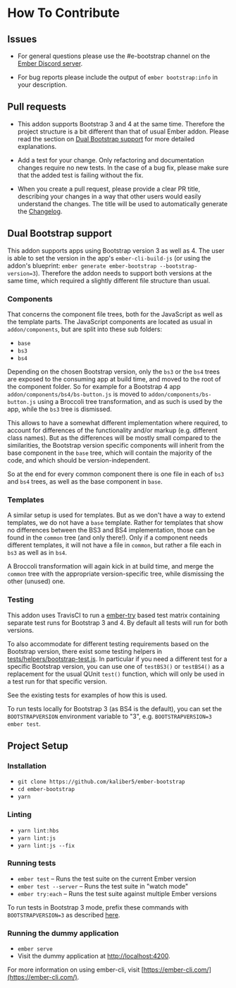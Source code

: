 # How To Contribute

## Issues

* For general questions please use the #e-bootstrap channel on the [Ember Discord server](https://discord.gg/zT3asNS).

* For bug reports please include the output of `ember bootstrap:info` in your description.

## Pull requests

* This addon supports Bootstrap 3 and 4 at the same time. Therefore the project structure is a bit different
than that of usual Ember addon. Please read the section on [Dual Bootstrap support](#dual-bootstrap-support)
for more detailed explanations.

* Add a test for your change. Only refactoring and documentation changes
require no new tests. In the case of a bug fix, please make sure that the added test is failing without the fix.

* When you create a pull request, please provide a clear PR title, describing your changes in a way
that other users would easily understand the changes. The title will be used to automatically generate the 
[Changelog](CHANGELOG.md).

## Dual Bootstrap support

This addon supports apps using Bootstrap version 3 as well as 4. The user is able to set the version
in the app's `ember-cli-build-js` (or using the addon's blueprint: `ember generate ember-bootstrap --bootstrap-version=3`).
Therefore the addon needs to support both versions at the same time, which required a slightly different 
file structure than usual.

### Components

That concerns the component file trees, both for the JavaScript as well as the template parts.
The JavaScript components are located as usual in `addon/components`, but are split into these sub folders:
* `base`
* `bs3`
* `bs4`

Depending on the chosen Bootstrap version, only the `bs3` or the `bs4` trees are exposed to the consuming app
at build time, and moved to the root of the component folder. So for example for a Bootstrap 4 app 
`addon/components/bs4/bs-button.js` is moved to `addon/components/bs-button.js` using a Broccoli tree
transformation, and as such is used by the app, while the `bs3` tree is dismissed. 

This allows to have a somewhat different implementation where required, to account for differences of the
functionality and/or markup (e.g. different class names). But as the differences will be mostly small
compared to the similarities, the Bootstrap version specific components will inherit from the base component
in the `base` tree, which will contain the majority of the code, and which should be version-independent.

So at the end for every common component there is one file in each of `bs3` and `bs4` trees, as well as the
base component in `base`.

### Templates

A similar setup is used for templates. But as we don't have a way to extend templates, we do not have a 
`base` template. Rather for templates that show no differences between the BS3 and BS4 implementation,
those can be found in the `common` tree (and only there!). Only if a component needs different templates, 
it will not have a file in `common`, but rather a file each in `bs3` as well as in `bs4`. 

A Broccoli transformation will again kick in at build time, and merge the `common` tree with the appropriate 
version-specific tree, while dismissing the other (unused) one.

### Testing

This addon uses TravisCI to run a [ember-try](https://github.com/ember-cli/ember-try) based test matrix 
containing separate test runs for Bootstrap 3 and 4. By default all tests will run for both versions. 

To also accommodate for different testing requirements based on the Bootstrap version, there exist some testing
helpers in [tests/helpers/bootstrap-test.js](tests/helpers/bootstrap-test.js). In particular if you need a 
different test for a specific Bootstrap version, you can use one of `testBS3()` or `testBS4()` as a replacement
for the usual QUnit `test()` function, which will only be used in a test run for that specific version.

See the existing tests for examples of how this is used. 

To run tests locally for Bootstrap 3 (as BS4 is the default), you can set the `BOOTSTRAPVERSION` environment
variable to "3", e.g. `BOOTSTRAPVERSION=3 ember test`.

## Project Setup

### Installation

* `git clone https://github.com/kaliber5/ember-bootstrap`
* `cd ember-bootstrap`
* `yarn`

### Linting

* `yarn lint:hbs`
* `yarn lint:js`
* `yarn lint:js --fix`

### Running tests

* `ember test` – Runs the test suite on the current Ember version
* `ember test --server` – Runs the test suite in "watch mode"
* `ember try:each` – Runs the test suite against multiple Ember versions

To run tests in Bootstrap 3 mode, prefix these commands with `BOOTSTRAPVERSION=3` as described [here](#testing).

### Running the dummy application

* `ember serve`
* Visit the dummy application at [http://localhost:4200](http://localhost:4200).

For more information on using ember-cli, visit [https://ember-cli.com/](https://ember-cli.com/).

